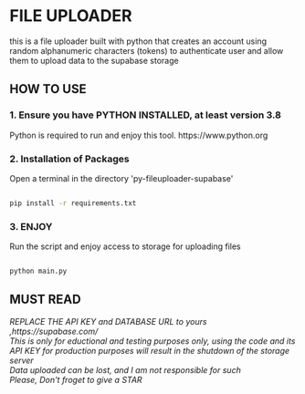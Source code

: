 <h1>FILE UPLOADER</h1>
<p>this is a file uploader built with python that creates an account using random alphanumeric characters (tokens) to authenticate user and allow them to upload data to the supabase storage</p>
<h2>HOW TO USE</h2>

<h3>1. Ensure you have PYTHON INSTALLED, at least version 3.8</h3>
<p>Python is required to run and enjoy this tool. https://www.python.org</p>

<h3>2. Installation of Packages</h3>
<p>Open a terminal in the directory 'py-fileuploader-supabase'</p>

 ```sh

pip install -r requirements.txt

 ```

<h3>3. ENJOY </h3>
<p>Run the script and enjoy access to storage for uploading files</p>

```sh

python main.py

```

<h2>MUST READ</h2>
<i>REPLACE THE API KEY and DATABASE URL to yours ,https://supabase.com/</i></br>
<i>This is only for eductional and testing purposes only, using the code and its API KEY for production purposes will result in the shutdown of the storage server</i></br>
<i>Data uploaded can be lost, and I am not responsible for such</i></br>
<i>Please, Don't froget to give a STAR</i>
